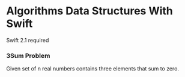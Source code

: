 # Algorithms Data Structures With Swift

Swift 2.1 required


### 3Sum Problem
Given set of n real numbers contains three elements that sum to zero.
